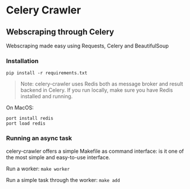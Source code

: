 # Celery Crawler

## Webscraping through Celery

Webscraping made easy using Requests, Celery and BeautifulSoup

### Installation

`pip install -r requirements.txt`

> Note: celery-crawler uses Redis both as message broker and result backend in Celery.
> If you run locally, make sure you have Redis installed and running.

On MacOS:
```
port install redis
port load redis
```

### Running an async task

celery-crawler offers a simple Makefile as command interface: is it one of the
most simple and easy-to-use interface.

Run a worker:
`make worker`

Run a simple task through the worker:
`make add`
